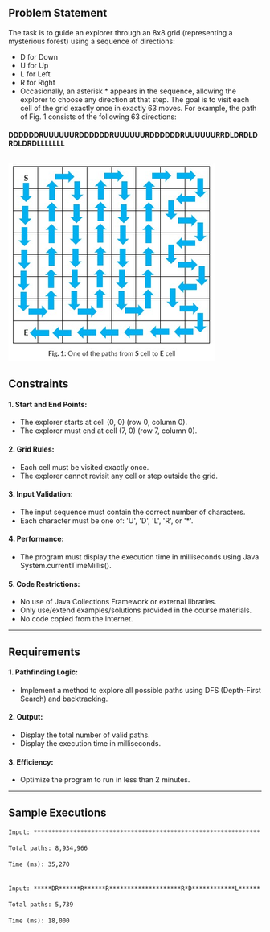 ## Problem Statement
The task is to guide an explorer through an 8x8 grid (representing a mysterious forest) using a sequence of directions:
- D for Down
- U for Up
- L for Left
- R for Right
- Occasionally, an asterisk * appears in the sequence, allowing the explorer to choose any direction at that step.
The goal is to visit each cell of the grid exactly once in exactly 63 moves.  For example, the path of Fig. 1 consists of the following 63 directions:
#### DDDDDDRUUUUUURDDDDDDRUUUUUURDDDDDDRUUUUUURRDLDRDLDRDLDRDLLLLLLL
![alt text](README.png)
---

## Constraints

#### 1. Start and End Points:
- The explorer starts at cell (0, 0) (row 0, column 0).
- The explorer must end at cell (7, 0) (row 7, column 0).

#### 2. Grid Rules:
- Each cell must be visited exactly once.
- The explorer cannot revisit any cell or step outside the grid.

#### 3. Input Validation:
- The input sequence must contain the correct number of characters.
- Each character must be one of: 'U', 'D', 'L', 'R', or '*'.

#### 4. Performance:
- The program must display the execution time in milliseconds using Java System.currentTimeMillis().

#### 5. Code Restrictions:
- No use of Java Collections Framework or external libraries.
- Only use/extend examples/solutions provided in the course materials.
- No code copied from the Internet.

--- 

## Requirements
#### 1. Pathfinding Logic:
- Implement a method to explore all possible paths using DFS (Depth-First Search) and backtracking.
#### 2. Output:
- Display the total number of valid paths.
- Display the execution time in milliseconds.

#### 3. Efficiency:
- Optimize the program to run in less than 2 minutes.

---

## Sample Executions
```
Input: ***************************************************************

Total paths: 8,934,966

Time (ms): 35,270


Input: *****DR******R******R********************R*D************L******

Total paths: 5,739

Time (ms): 18,000
```